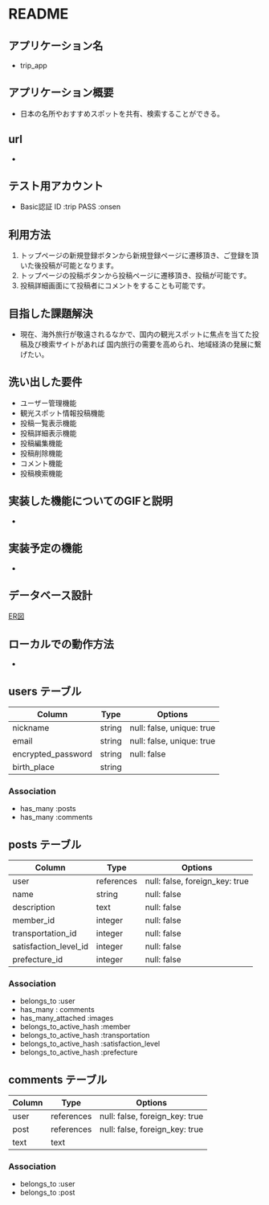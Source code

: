 # README

## アプリケーション名
* trip_app

## アプリケーション概要
* 日本の名所やおすすめスポットを共有、検索することができる。

## url
* 

## テスト用アカウント
* Basic認証
  ID :trip
  PASS :onsen 

## 利用方法
1. トップページの新規登録ボタンから新規登録ページに遷移頂き、ご登録を頂いた後投稿が可能となります。
2. トップページの投稿ボタンから投稿ページに遷移頂き、投稿が可能です。
3. 投稿詳細画面にて投稿者にコメントをすることも可能です。

## 目指した課題解決
* 現在、海外旅行が敬遠されるなかで、国内の観光スポットに焦点を当てた投稿及び検索サイトがあれば
  国内旅行の需要を高められ、地域経済の発展に繋げたい。

## 洗い出した要件
* ユーザー管理機能
* 観光スポット情報投稿機能
* 投稿一覧表示機能
* 投稿詳細表示機能 
* 投稿編集機能
* 投稿削除機能
* コメント機能
* 投稿検索機能

## 実装した機能についてのGIFと説明
* 

## 実装予定の機能
* 

## データベース設計
[ER図](https://www.draw.io/#G1xPcERN3Ec9-VZQtFvJkTTFChv-_h6Cuo)

## ローカルでの動作方法
* 

## users テーブル

| Column             | Type    | Options                   |
| -------------------| ------- | ------------------------- |
| nickname           | string  | null: false, unique: true |
| email              | string  | null: false, unique: true |
| encrypted_password | string  | null: false               |
| birth_place        | string  |                           |

### Association

- has_many :posts
- has_many :comments

## posts テーブル

| Column                | Type       | Options                        |
| --------------------- | ---------- | ------------------------------ |
| user                  | references | null: false, foreign_key: true |
| name                  | string     | null: false                    |
| description           | text       | null: false                    |
| member_id             | integer    | null: false                    |
| transportation_id     | integer    | null: false                    |
| satisfaction_level_id | integer    | null: false                    |
| prefecture_id         | integer    | null: false                    |

### Association

- belongs_to :user
- has_many : comments
- has_many_attached :images
- belongs_to_active_hash :member
- belongs_to_active_hash :transportation
- belongs_to_active_hash :satisfaction_level
- belongs_to_active_hash :prefecture

## comments テーブル

| Column | Type       | Options                        |
| -------| ---------- | ------------------------------ |
| user   | references | null: false, foreign_key: true |
| post   | references | null: false, foreign_key: true |
| text   | text       |                                |

### Association

- belongs_to :user
- belongs_to :post